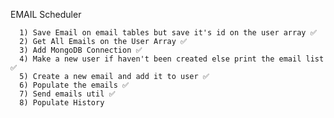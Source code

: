 EMAIL Scheduler

      1) Save Email on email tables but save it's id on the user array ✅
      2) Get All Emails on the User Array ✅
      3) Add MongoDB Connection ✅
      4) Make a new user if haven't been created else print the email list ✅
      5) Create a new email and add it to user ✅
      6) Populate the emails ✅
      7) Send emails util ✅
      8) Populate History 
